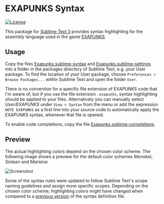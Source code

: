 # EXAPUNKS Syntax

[![License](https://img.shields.io/github/license/jwortmann/exapunks-syntax.svg)](https://github.com/jwortmann/exapunks-syntax/blob/master/LICENSE)

This package for [Sublime Text 3](https://www.sublimetext.com/) provides syntax highlighting for the assembly language used in the game [EXAPUNKS](http://www.zachtronics.com/exapunks/).

## Usage

Copy the files [Exapunks.sublime-syntax](https://raw.githubusercontent.com/jwortmann/exapunks-syntax/master/Exapunks.sublime-syntax) and [Exapunks.sublime-settings](https://raw.githubusercontent.com/jwortmann/exapunks-syntax/master/Exapunks.sublime-settings) into a folder in the packages directory of Sublime Text, e.g. your User package.
To find the location of your User package, choose `Preferences > Browse Packages...` within Sublime Text and open the folder `User`.

There is no convention for a specific file extension of EXAPUNKS code that I'm aware of, but if you use the file extension `.exapunks`, syntax highlighting should be applied to your files.
Alternatively you can manually select *User/EXAPUNKS* under `View > Syntax` from the menu or add the expression `NOTE EXAPUNKS` as a first line into your source code to automatically apply the EXAPUNKS syntax, whenever that file is opened.

To enable code completions, copy the file [Exapunks.sublime-completions](https://raw.githubusercontent.com/jwortmann/exapunks-syntax/master/Exapunks.sublime-completions).

## Preview

The actual highlighting colors depend on the chosen color scheme.
The following image shows a preview for the default color schemes *Monokai*, *Sixteen* and *Mariana*:

![Screenshot](https://raw.githubusercontent.com/jwortmann/exapunks-syntax/master/screenshot.png)

Some of the syntax rules were updated to follow Sublime Text's scope naming guidelines and assign more specific scopes.
Depending on the chosen color scheme, highlighting colors might have changed when compared to a [previous version](https://github.com/jwortmann/exapunks-syntax/tree/legacy) of the syntax definition file.
